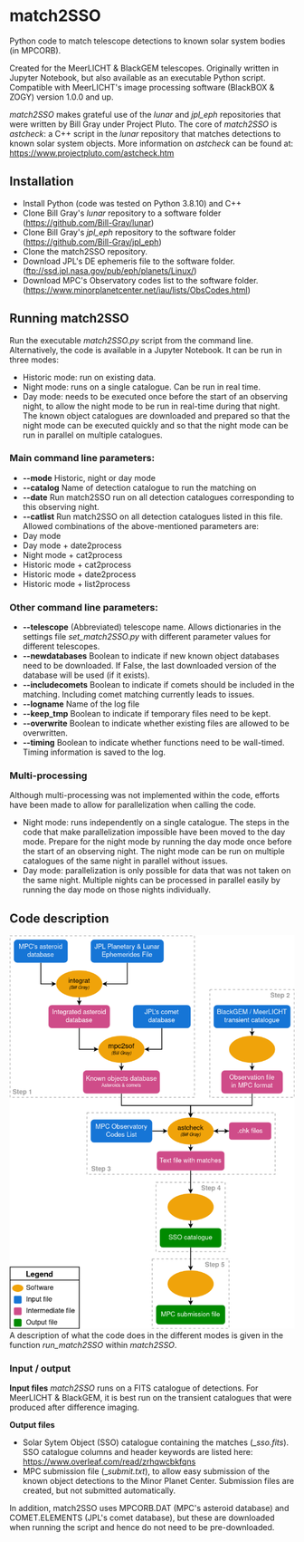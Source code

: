 # match2SSO
Python code to match telescope detections to known solar system bodies (in MPCORB).

Created for the MeerLICHT & BlackGEM telescopes. Originally written in Jupyter Notebook, but also available as an executable Python script. Compatible with MeerLICHT's image processing software (BlackBOX & ZOGY) version 1.0.0 and up.

_match2SSO_ makes grateful use of the _lunar_ and _jpl_eph_ repositories that were written by Bill Gray under Project Pluto. The core of _match2SSO_ is _astcheck_: a C++ script in the _lunar_ repository that matches detections to known solar system objects. More information on _astcheck_ can be found at: https://www.projectpluto.com/astcheck.htm

## Installation
- Install Python (code was tested on Python 3.8.10) and C++ 
- Clone Bill Gray's _lunar_ repository to a software folder (https://github.com/Bill-Gray/lunar)
- Clone Bill Gray's _jpl_eph_ repository to the software folder (https://github.com/Bill-Gray/jpl_eph)
- Clone the match2SSO repository.
- Download JPL's DE ephemeris file to the software folder. (ftp://ssd.jpl.nasa.gov/pub/eph/planets/Linux/)
- Download MPC's Observatory codes list to the software folder. (https://www.minorplanetcenter.net/iau/lists/ObsCodes.html)

## Running match2SSO
Run the executable _match2SSO.py_ script from the command line. Alternatively, the code is available in a Jupyter Notebook. It can be run in three modes:
- Historic mode: run on existing data. 
- Night mode: runs on a single catalogue. Can be run in real time. 
- Day mode: needs to be executed once before the start of an observing night, to allow the night mode to be run in real-time during that night. The known object catalogues are downloaded and prepared so that the night mode can be executed quickly and so that the night mode can be run in parallel on multiple catalogues.

### Main command line parameters:
- **--mode** Historic, night or day mode
- **--catalog** Name of detection catalogue to run the matching on
- **--date** Run match2SSO run on all detection catalogues corresponding to this observing night.
- **--catlist** Run match2SSO on all detection catalogues listed in this file.
Allowed combinations of the above-mentioned parameters are:
- Day mode
- Day mode + date2process
- Night mode + cat2process
- Historic mode + cat2process
- Historic mode + date2process
- Historic mode + list2process

### Other command line parameters:
- **--telescope** (Abbreviated) telescope name. Allows dictionaries in the settings file _set_match2SSO.py_ with different parameter values for different telescopes.
- **--newdatabases** Boolean to indicate if new known object databases need to be downloaded. If False, the last downloaded version of the database will be used (if it exists).
- **--includecomets** Boolean to indicate if comets should be included in the matching. Including comet matching currently leads to issues.
- **--logname** Name of the log file
- **--keep_tmp** Boolean to indicate if temporary files need to be kept.
- **--overwrite** Boolean to indicate whether existing files are allowed to be overwritten.
- **--timing** Boolean to indicate whether functions need to be wall-timed. Timing information is saved to the log.

### Multi-processing
Although multi-processing was not implemented within the code, efforts have been made to allow for parallelization when calling the code.
- Night mode: runs independently on a single catalogue. The steps in the code that make parallelization impossible have been moved to the day mode. Prepare for the night mode by running the day mode once before the start of an observing night. The night mode can be run on multiple catalogues of the same night in parallel without issues. 
- Day mode: parallelization is only possible for data that was not taken on the same night. Multiple nights can be processed in parallel easily by running the day mode on those nights individually.

## Code description
![Click here for a flow chart of match2SSO.](https://github.com/dpieterse/match2SSO/blob/master/match2SSO_flow.png?raw=true)
A description of what the code does in the different modes is given in the function _run_match2SSO_ within _match2SSO_.

### Input / output
**Input files**
_match2SSO_ runs on a FITS catalogue of detections. For MeerLICHT & BlackGEM, it is best run on the transient catalogues that were produced after difference imaging.

**Output files**
- Solar Sytem Object (SSO) catalogue containing the matches (__sso.fits_). SSO catalogue columns and header keywords are listed here: https://www.overleaf.com/read/zrhqwcbkfqns
- MPC submission file (__submit.txt_), to allow easy submission of the known object detections to the Minor Planet Center. Submission files are created, but not submitted automatically. 

In addition, match2SSO uses MPCORB.DAT (MPC's asteroid database) and COMET.ELEMENTS (JPL's comet database), but these are downloaded when running the script and hence do not need to be pre-downloaded.
